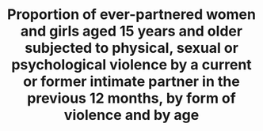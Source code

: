 ---
actual_indicator_available: Estimated Number of Rape - Revised and Legacy Definitions
  Reported to the FBI UCR Program.
actual_indicator_available_description: "This table contains estimated volume numbers\
  \ based on both the Federal Bureau of Investigation (FBI) Uniform Crime Reporting\
  \ (UCR) Program's legacy and revised definitions of rape. The data do not include\
  \ other forms of violence other than rape. The data include all rapes reported to\
  \ the FBI UCR Program and are not limited to intimate partner. In 2013, the FBI\
  \ UCR Program initiated the collection of rape data under a revised definition and\
  \ removed the term \u201Cforcible\u201D from the offense name. Column heading Year\
  \ - is the year the data represents. Column Heading Revised Rape Definitions are\
  \ the estimates of data collected under the revised rape definition: Penetration,\
  \ no matter how slight, of the vagina or anus with any body part or object, or oral\
  \ penetration by a sex organ of another person, without the consent of the victim.\
  \ (This includes the offenses of rape, sodomy, and sexual assault with an object\
  \ as converted from data submitted via the National Incident-Based Reporting System\
  \ [NIBRS].) Column Heading Legacy Rape Definition are the estimates of data collected\
  \ under the legacy rape definition: The carnal knowledge of a female forcibly and\
  \ against her will Indicator data on sexual assault is available in the NIBRS; however,\
  \ NIBRS currently represents less than 30% of the nation's population and nonresponse\
  \ cannot be modeled to adjust for bias because statistical sampling methodologies\
  \ were not used."
comments_and_limitations: "The data do not include other forms of violence other than\
  \ rape. The data include all rapes reported to the FBI UCR Program and are not limited\
  \ to intimate partner. In 2013, the Summary UCR definition of rape was changed to\
  \ \u201Cpenetration, no matter how slight, of the vagina or anus with any body part\
  \ or object, or oral penetration by a sex organ of another person, without the consent\
  \ of the victim.\u201D The new definition updated the 80-year-old historical definition\
  \ of rape which was \u201Ccarnal knowledge of a female forcibly and against her\
  \ will.\u201D Effectively, the revised definition expands rape to include both male\
  \ and female victims and offenders, and reflects the various forms of sexual penetration\
  \ understood to be rape, especially nonconsenting acts of sodomy, and sexual assaults\
  \ with objects.  https://ucr.fbi.gov/crime-in-the-u.s/2016/crime-in-the-u.s.-2016/resource-pages/rape-addendum"
data_non_statistical: false
date_metadata_updated: November 2017
date_of_national_source_publication: September 2017
disaggregation_categories: NA
disaggregation_geography: National
goal_meta_link: http://unstats.un.org/sdgs/files/metadata-compilation/Metadata-Goal-5.pdf
goal_meta_link_page: 4
graph: bar
graph_status_notes: Graphed
graph_title: Estimated number of rapes in US
graph_type: line
graph_type_description: Bar graph
has_metadata: true
indicator: 5.2.1
indicator_definition: Estimated volume number of reported rape for the revised and
  legacy definitions.
indicator_name: Proportion of ever-partnered women and girls aged 15 years and older
  subjected to physical, sexual or psychological violence by a current or former intimate
  partner in the previous 12 months, by form of violence and by age
indicator_sort_order: 05-02-01
indicator_variable: rev_rape_def
international_and_national_references: https://ucr.fbi.gov/crime-in-the-u.s/2016/crime-in-the-u.s.-2016
layout: indicator
method_of_computation: NA
periodicity: Annual
permalink: /5-2-1/
published: true
reporting_status: complete
sdg_goal: 5
source_active_1: true
source_agency_staff_email_1: CRIMESTATSINFO@fbi.gov
source_agency_staff_name_1: FBI
source_agency_survey_dataset_1: FBI Uniform Crime Reporting Program
source_notes_1: null
source_title_1: null
source_url_1: https://ucr.fbi.gov/crime-in-the-u.s/2016/crime-in-the-u.s.-2016
target: Eliminate all forms of violence against all women and girls in the public
  and private spheres, including trafficking and sexual and other types of exploitation.
target_id: '5.2'
time_period: Annual
title: Proportion of ever-partnered women and girls aged 15 years and older subjected
  to physical, sexual or psychological violence by a current or former intimate partner
  in the previous 12 months, by form of violence and by age
un_custodial_agency: 'UNICEF, UN Women, UNFPA, WHO, UNODC (Partnering Agencies: UNSD,
  UNDP)'
un_designated_tier: '2'
unit_of_measure: Estimated Volume Number
us_method_of_computation: Agencies submit data based on only one of these definitions.
  Within each population group size, the proportion of female rape victims was calculated
  from all NIBRS reports of rape, sodomy, and sexual assault with an object. For agencies
  that reported using the revised definition, the actual number of reported rapes
  was decreased by the calculated proportion to arrive at an estimate for the number
  of rapes using the legacy definition. Conversely, for agencies that reported using
  the legacy definition, the actual number of reported rapes was increased by the
  inverse of the proportion to arrive at an estimate for the number of rapes using
  the revised definition.
variable_description: null
variable_notes: null
---